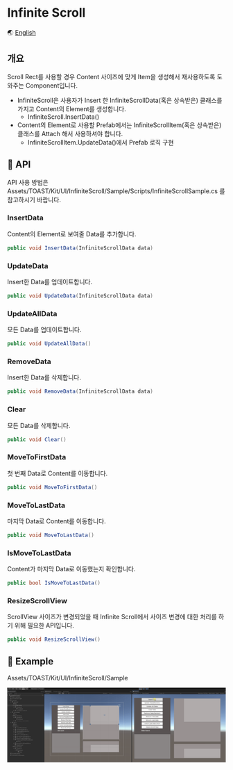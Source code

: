 # Infinite Scroll

🌏 [English](README.en.md)

## 개요

Scroll Rect를 사용할 경우 Content 사이즈에 맞게 Item을 생성해서 재사용하도록 도와주는 Component입니다.

* InfiniteScroll은 사용자가 Insert 한 InfiniteScrollData(혹은 상속받은) 클래스를 가지고 Content의 Element를 생성합니다.
    * InfiniteScroll.InsertData()
* Content의 Element로 사용할 Prefab에서는 InfiniteScrollItem(혹은 상속받은) 클래스를 Attach 해서 사용하셔야 합니다.
    * InfiniteScrollItem.UpdateData()에서 Prefab 로직 구현

## 🔨 API

API 사용 방법은 Assets/TOAST/Kit/UI/InfiniteScroll/Sample/Scripts/InfiniteScrollSample.cs 를 참고하시기 바랍니다.

### InsertData

Content의 Element로 보여줄 Data를 추가합니다.

```cs
public void InsertData(InfiniteScrollData data)
```

### UpdateData

Insert한 Data를 업데이트합니다.

```cs
public void UpdateData(InfiniteScrollData data)
```

### UpdateAllData

모든 Data를 업데이트합니다.

```cs
public void UpdateAllData()
```

### RemoveData

Insert한 Data를 삭제합니다.

```cs
public void RemoveData(InfiniteScrollData data)
```

### Clear

모든 Data를 삭제합니다.

```cs
public void Clear()
```

### MoveToFirstData

첫 번째 Data로 Content를 이동합니다.

```cs
public void MoveToFirstData()
```

### MoveToLastData

마지막 Data로 Content를 이동합니다.

```cs
public void MoveToLastData()
```

### IsMoveToLastData

Content가 마지막 Data로 이동했는지 확인합니다.

```cs
public bool IsMoveToLastData()
```

### ResizeScrollView

ScrollView 사이즈가 변경되었을 때 Infinite Scroll에서 사이즈 변경에 대한 처리를 하기 위해 필요한 API입니다.

```cs
public void ResizeScrollView()
```

## 🐾 Example

Assets/TOAST/Kit/UI/InfiniteScroll/Sample

![infinitescroll_sample](images/infinitescroll_sample.gif)

